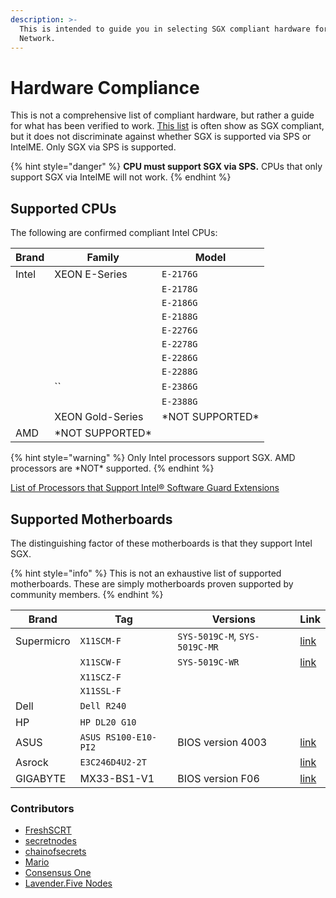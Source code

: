 ```yaml
---
description: >-
  This is intended to guide you in selecting SGX compliant hardware for Secret
  Network.
---
```


# Hardware Compliance

This is not a comprehensive list of compliant hardware, but rather a guide for what has been verified to work. [This list](https://github.com/ayeks/SGX-hardware) is often show as SGX compliant, but it does not discriminate against whether SGX is supported via SPS or IntelME. Only SGX via SPS is supported.

{% hint style="danger" %}
**CPU must support SGX via SPS.** CPUs that only support SGX via IntelME will not work.
{% endhint %}

## Supported CPUs <a href="#cpus" id="cpus"></a>

The following are confirmed compliant Intel CPUs:

| Brand | Family            | Model             |
| ----- | ----------------- | ----------------- |
| Intel | XEON E-Series     | `E-2176G`         |
|       |                   | `E-2178G`         |
|       |                   | `E-2186G`         |
|       |                   | `E-2188G`         |
|       |                   | `E-2276G`         |
|       |                   | `E-2278G`         |
|       |                   | `E-2286G`         |
|       |                   | `E-2288G`         |
|       | ``                | `E-2386G`         |
|       |                   | `E-2388G`         |
|       | XEON Gold-Series  | \*NOT SUPPORTED\* |
| AMD   | \*NOT SUPPORTED\* |                   |

{% hint style="warning" %}
Only Intel processors support SGX. AMD processors are \*NOT\* supported.
{% endhint %}

[List of Processors that Support Intel® Software Guard Extensions](https://www.intel.com/content/www/us/en/support/articles/000028173/processors.html)

## Supported Motherboards

The distinguishing factor of these motherboards is that they support Intel SGX.&#x20;

{% hint style="info" %}
This is not an exhaustive list of supported motherboards. These are simply motherboards proven supported by community members.
{% endhint %}

| Brand      | Tag                  | Versions                       | Link                                                                                            |
| ---------- | -------------------- | ------------------------------ | ----------------------------------------------------------------------------------------------- |
| Supermicro | `X11SCM-F`           | `SYS-5019C-M`,  `SYS-5019C-MR` | [link](https://www.supermicro.com/products/motherboard/X11/X11SCM-F.cfm)                        |
|            | `X11SCW-F`           | `SYS-5019C-WR`                 | [link](https://www.supermicro.com/products/motherboard/X11/X11SCW-F.cfm)                        |
|            | `X11SCZ-F`           |                                |                                                                                                 |
|            | `X11SSL-F`           |                                |                                                                                                 |
| Dell       | `Dell R240`          |                                |                                                                                                 |
| HP         | `HP DL20 G10`        |                                |                                                                                                 |
| ASUS       | `ASUS RS100-E10-PI2` | BIOS version 4003              | [link](https://servers.asus.com/products/Servers/Rack-Servers/RS100-E10-PI2)                    |
| Asrock     | `E3C246D4U2-2T`      |                                | [link](https://www.asrockrack.com/general/productdetail.asp?Model=E3C246D4U2-2T#Specifications) |
| GIGABYTE   | MX33-BS1-V1          | BIOS version F06               | [link](https://www.gigabyte.com/Enterprise/Server-Motherboard/MX33-BS0-rev-1x)                  |

### **Contributors**

* [FreshSCRT](https://secretnodes.com/secret/chains/secret-4/validators/6AFCF9EB1AC264954C784274A6ABF012D50EB0B6)
* [secretnodes](https://secretnodes.com/secret/chains/secret-4/validators/81EBCE2FFC29820351C086E9EDA6A220098FF41C)
* [chainofsecrets](https://secretnodes.com/secret/chains/secret-4/validators/1B68882AB7CD6BC4CDDD742FC8F3D1FDE31C1A82)
* [Mario](https://secretnodes.com/secret/chains/secret-4/validators/2DD098C8ECAF04DFE31BBC59799C786AC09BF53F)
* [Consensus One](https://secretnodes.com/secret/chains/secret-4/validators/secretvaloper1sa8av4qw3xerr58kwvnm8wvd87zgp36mv6cnyg)
* [Lavender.Five Nodes](https://www.mintscan.io/secret/validators/secretvaloper1t5wtcuwjkdct9qkw2h6m48zu2hectpd6ulmekk)
